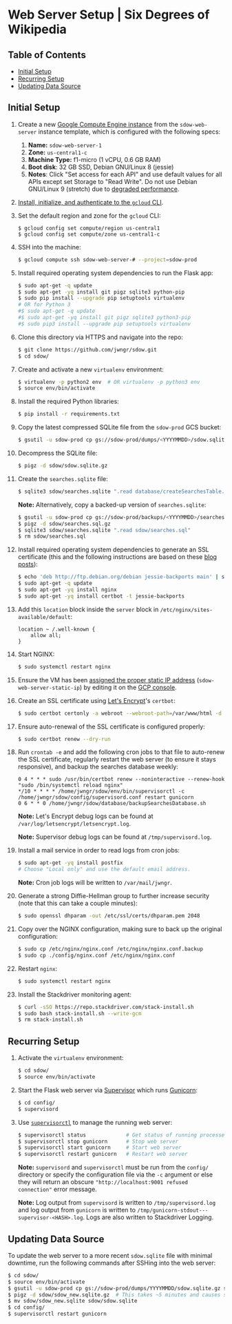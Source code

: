 # Web Server Setup | Six Degrees of Wikipedia

## Table of Contents

- [Initial Setup](#initial-setup)
- [Recurring Setup](#recurring-setup)
- [Updating Data Source](#updating-data-source)

## Initial Setup

1.  Create a new [Google Compute Engine instance](https://console.cloud.google.com/compute/instances?project=sdow-prod)
    from the `sdow-web-server` instance template, which is configured with the following specs:

    1.  **Name:** `sdow-web-server-1`
    1.  **Zone:** `us-central1-c`
    1.  **Machine Type:** f1-micro (1 vCPU, 0.6 GB RAM)
    1.  **Boot disk**: 32 GB SSD, Debian GNU/Linux 8 (jessie)
    1.  **Notes**: Click "Set access for each API" and use default values for all APIs except set
        Storage to "Read Write". Do not use Debian GNU/Linux 9 (stretch) due to
        [degraded performance](https://lists.debian.org/debian-kernel/2017/12/msg00265.html).

1.  [Install, initialize, and authenticate to the `gcloud` CLI](https://cloud.google.com/sdk/docs/#install_the_latest_cloud_tools_version_cloudsdk_current_version).

1.  Set the default region and zone for the `gcloud` CLI:

    ```
    $ gcloud config set compute/region us-central1
    $ gcloud config set compute/zone us-central1-c
    ```

1.  SSH into the machine:

    ```bash
    $ gcloud compute ssh sdow-web-server-# --project=sdow-prod
    ```

1.  Install required operating system dependencies to run the Flask app:

    ```bash
    $ sudo apt-get -q update
    $ sudo apt-get -yq install git pigz sqlite3 python-pip
    $ sudo pip install --upgrade pip setuptools virtualenv
    # OR for Python 3
    #$ sudo apt-get -q update
    #$ sudo apt-get -yq install git pigz sqlite3 python3-pip
    #$ sudo pip3 install --upgrade pip setuptools virtualenv
    ```

1.  Clone this directory via HTTPS and navigate into the repo:

    ```bash
    $ git clone https://github.com/jwngr/sdow.git
    $ cd sdow/
    ```

1.  Create and activate a new `virtualenv` environment:

    ```bash
    $ virtualenv -p python2 env  # OR virtualenv -p python3 env
    $ source env/bin/activate
    ```

1.  Install the required Python libraries:

    ```bash
    $ pip install -r requirements.txt
    ```

1.  Copy the latest compressed SQLite file from the `sdow-prod` GCS bucket:

    ```bash
    $ gsutil -u sdow-prod cp gs://sdow-prod/dumps/<YYYYMMDD>/sdow.sqlite.gz sdow/
    ```

1.  Decompress the SQLite file:

    ```bash
    $ pigz -d sdow/sdow.sqlite.gz
    ```

1.  Create the `searches.sqlite` file:

    ```bash
    $ sqlite3 sdow/searches.sqlite ".read database/createSearchesTable.sql"
    ```

    **Note:** Alternatively, copy a backed-up version of `searches.sqlite`:

    ```bash
    $ gsutil -u sdow-prod cp gs://sdow-prod/backups/<YYYYMMDD>/searches-<YYYYMMDD>.sql.gz sdow/searches.sql.gz
    $ pigz -d sdow/searches.sql.gz
    $ sqlite3 sdow/searches.sqlite ".read sdow/searches.sql"
    $ rm sdow/searches.sql
    ```

1.  Install required operating system dependencies to generate an SSL certificate (this and the
    following instructions are based on these
    [blog](https://www.digitalocean.com/community/tutorials/how-to-secure-nginx-with-let-s-encrypt-on-debian-8)
    [posts](https://blog.miguelgrinberg.com/post/running-your-flask-application-over-https)):

    ```bash
    $ echo 'deb http://ftp.debian.org/debian jessie-backports main' | sudo tee /etc/apt/sources.list.d/backports.list
    $ sudo apt-get -q update
    $ sudo apt-get -yq install nginx
    $ sudo apt-get -yq install certbot -t jessie-backports
    ```

1.  Add this `location` block inside the `server` block in `/etc/nginx/sites-available/default`:

    ```
    location ~ /.well-known {
        allow all;
    }
    ```

1.  Start NGINX:

    ```bash
    $ sudo systemctl restart nginx
    ```

1.  Ensure the VM has been [assigned the proper static IP
    address](https://cloud.google.com/compute/docs/ip-addresses/reserve-static-external-ip-address#IP_assign)
    (`sdow-web-server-static-ip`) by editing it on
    the [GCP console](https://console.cloud.google.com/compute/instances?project=sdow-prod).

1.  Create an SSL certificate using [Let's Encrypt](https://letsencrypt.org/)'s `certbot`:

    ```bash
    $ sudo certbot certonly -a webroot --webroot-path=/var/www/html -d api.sixdegreesofwikipedia.com --email wenger.jacob@gmail.com
    ```

1.  Ensure auto-renewal of the SSL certificate is configured properly:

    ```bash
    $ sudo certbot renew --dry-run
    ```

1.  Run `crontab -e` and add the following cron jobs to that file to auto-renew the SSL certificate,
    regularly restart the web server (to ensure it stays responsive), and backup the searches
    database weekly:

    ```
    0 4 * * * sudo /usr/bin/certbot renew --noninteractive --renew-hook "sudo /bin/systemctl reload nginx"
    */10 * * * * /home/jwngr/sdow/env/bin/supervisorctl -c /home/jwngr/sdow/config/supervisord.conf restart gunicorn
    0 6 * * 0 /home/jwngr/sdow/database/backupSearchesDatabase.sh
    ```

    **Note:** Let's Encrypt debug logs can be found at `/var/log/letsencrypt/letsencrypt.log`.

    **Note:** Supervisor debug logs can be found at `/tmp/supervisord.log`.

1.  Install a mail service in order to read logs from cron jobs:

    ```bash
    $ sudo apt-get -yq install postfix
    # Choose "Local only" and use the default email address.
    ```

    **Note:** Cron job logs will be written to `/var/mail/jwngr`.

1.  Generate a strong Diffie-Hellman group to further increase security (note that this can take a
    couple minutes):

    ```bash
    $ sudo openssl dhparam -out /etc/ssl/certs/dhparam.pem 2048
    ```

1.  Copy over the NGINX configuration, making sure to back up the original configuration:

    ```bash
    $ sudo cp /etc/nginx/nginx.conf /etc/nginx/nginx.conf.backup
    $ sudo cp ./config/nginx.conf /etc/nginx/nginx.conf
    ```

1.  Restart `nginx`:

    ```bash
    $ sudo systemctl restart nginx
    ```

1.  Install the Stackdriver monitoring agent:

    ```bash
    $ curl -sSO https://repo.stackdriver.com/stack-install.sh
    $ sudo bash stack-install.sh --write-gcm
    $ rm stack-install.sh
    ```

## Recurring Setup

1.  Activate the `virtualenv` environment:

    ```bash
    $ cd sdow/
    $ source env/bin/activate
    ```

1.  Start the Flask web server via [Supervisor](http://supervisord.org/) which runs
    [Gunicorn](http://gunicorn.org/):

    ```bash
    $ cd config/
    $ supervisord
    ```

1.  Use [`supervisorctl`](http://supervisord.org/running.html#supervisorctl-command-line-options) to
    manage the running web server:

    ```bash
    $ supervisorctl status             # Get status of running processes
    $ supervisorctl stop gunicorn      # Stop web server
    $ supervisorctl start gunicorn     # Start web server
    $ supervisorctl restart gunicorn   # Restart web server
    ```

    **Note:** `supervisord` and `supervisorctl` must be run from the `config/` directory or specify
    the configuration file via the `-c` argument or else they will return an obscure
    `"http://localhost:9001 refused connection"` error message.

    **Note:** Log output from `supervisord` is written to `/tmp/supervisord.log` and log output from
    `gunicorn` is written to `/tmp/gunicorn-stdout---supervisor-<HASH>.log`. Logs are also written to
    Stackdriver Logging.

## Updating Data Source

To update the web server to a more recent `sdow.sqlite` file with minimal downtime, run the
following commands after SSHing into the web server:

```bash
$ cd sdow/
$ source env/bin/activate
$ gsutil -u sdow-prod cp gs://sdow-prod/dumps/YYYYMMDD/sdow.sqlite.gz sdow/sdow_new.sqlite.gz
$ pigz -d sdow/sdow_new.sqlite.gz  # This takes ~5 minutes and causes search to be non-responsive.
$ mv sdow/sdow_new.sqlite sdow/sdow.sqlite
$ cd config/
$ supervisorctl restart gunicorn
```
